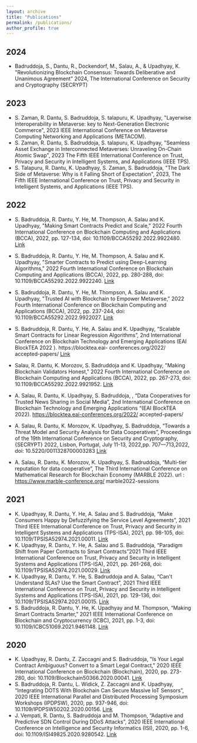 ```yaml
---
layout: archive
title: "Publications"
permalink: /publications/
author_profile: true
---
```


<!-- {% if author.googlescholar %}
  You can also find my articles on <u><a href="{{author.googlescholar}}">my Google Scholar profile</a>.</u>
{% endif %}

{% include base_path %}

{% for post in site.publications reversed %}
  {% include archive-single.html %}
{% endfor %} -->

## 2024
* Badruddoja, S., Dantu, R., Dockendorf, M., Salau, A., & Upadhyay, K. "Revolutionizing Blockchain Consensus: Towards Deliberative and Unanimous Agreement" 2024, The International Conference on Security and Cryptography (SECRYPT)
## 2023
* S. Zaman, R. Dantu, S. Badruddoja, S. talapuru, K. Upadhyay, "Layerwise Interoperability in Metaverse: key to Next-Generation Electronic Commerce", 2023 IEEE International Conference on Metaverse Computing Networking and Applications (METACOM).
* S. Zaman, R. Dantu, S. Badruddoja, S. talapuru, K. Upadhyay, "Seamless Asset Exchange in Interconnected Metaverses: Unraveling On-Chain Atomic Swap", 2023 The Fifth IEEE International Conference on Trust, Privacy and Security in Intelligent Systems, and Applications (IEEE TPS).
* S. Talapuru, R. Dantu, K. Upadhyay, S. Zaman, S. Badruddoja, "The Dark Side of Metaverse: Why is it Falling Short of Expectation", 2023, The Fifth IEEE International Conference on Trust, Privacy and Security in Intelligent Systems, and Applications (IEEE TPS).

## 2022
*	S. Badruddoja, R. Dantu, Y. He, M. Thompson, A. Salau and K. Upadhyay, "Making Smart Contracts Predict and Scale," 2022 Fourth International Conference on Blockchain Computing and Applications (BCCA), 2022, pp. 127-134, doi: 10.1109/BCCA55292.2022.9922480.
[Link](https://www.researchgate.net/publication/352730718_Making_Smart_Contracts_Smarter)

*	S. Badruddoja, R. Dantu, Y. He, M. Thompson, A. Salau and K. Upadhyay, "Smarter Contracts to Predict using Deep-Learning Algorithms," 2022 Fourth International Conference on Blockchain Computing and Applications (BCCA), 2022, pp. 280-288, doi: 10.1109/BCCA55292.2022.9922240.
[Link](https://www.researchgate.net/publication/365102617_Smarter_Contracts_to_Predict_using_Deep-Learning_Algorithms)

*	S. Badruddoja, R. Dantu, Y. He, M. Thompson, A. Salau and K. Upadhyay, "Trusted AI with Blockchain to Empower Metaverse," 2022 Fourth International Conference on Blockchain Computing and Applications (BCCA), 2022, pp. 237-244, doi: 10.1109/BCCA55292.2022.9922027.
[Link](https://www.researchgate.net/publication/365104578_Trusted_AI_with_Blockchain_to_Empower_Metaverse)

*	S. Badruddoja, R. Dantu, Y. He, A. Salau and K. Upadhyay, “Scalable Smart Contracts for Linear Regression Algorithms”, 2nd International Conference on Blockchain Technology and Emerging Applications (EAI BlockTEA 2022 ). https://blocktea.eai- conferences.org/2022/ accepted-papers/
[Link](https://www.researchgate.net/publication/366548107_Scalable_Smart_Contracts_for_Linear_Regression_Algorithm)

*	Salau, R. Dantu, K. Morozov, S. Badruddoja and K. Upadhyay, "Making Blockchain Validators Honest," 2022 Fourth International Conference on Blockchain Computing and Applications (BCCA), 2022, pp. 267-273, doi: 10.1109/BCCA55292.2022.9921952.
[Link](https://www.researchgate.net/publication/365107055_Making_Blockchain_Validators_Honest)

*	A. Salau, R. Dantu, K. Upadhyay, S. Badruddoja, , “Data Cooperatives for Trusted News Sharing in Social Media”, 2nd International Conference on Blockchain Technology and Emerging Applications “(EAI BlockTEA 2022).  https://blocktea.eai-conferences.org/2022/ accepted-papers/

*	A. Salau, R. Dantu, K. Morozov, K. Upadhyay, S. Badruddoja, “Towards a Threat Model and Security Analysis for Data Cooperatives”, Proceedings of the 19th International Conference on Security and Cryptography,{SECRYPT} 2022, Lisbon, Portugal, July 11-13, 2022,pp. 707—713,2022, doi: 10.5220/0011328700003283
[Link](https://www.researchgate.net/publication/362010983_Towards_a_Threat_Model_and_Security_Analysis_for_Data_Cooperatives)

*	A. Salau, R. Dantu, K. Morozov, K. Upadhyay, S. Badruddoja, “Multi-tier reputation for data cooperative”, The Third International Conference on Mathematical Research for Blockchain Economy (MARBLE 2022). url : https://www.marble-conference.org/ marble2022-sessions


## 2021

*	K. Upadhyay, R. Dantu, Y. He, A. Salau and S. Badruddoja, “Make Consumers Happy by Defuzzifying the Service Level Agreements”, 2021 Third IEEE International Conference on Trust, Privacy and Security in Intelligent Systems and Applications (TPS-ISA), 2021, pp. 98-105, doi: 10.1109/TPSISA52974.2021.00011.
[Link](https://www.researchgate.net/publication/359974887_Make_Consumers_Happy_by_Defuzzifying_the_Service_Level_Agreements)
*	K. Upadhyay, R. Dantu, Y. He, A. Salau and S. Badruddoja, “Paradigm Shift from Paper Contracts to Smart Contracts”2021 Third IEEE International Conference on Trust, Privacy and Security in Intelligent Systems and Applications (TPS-ISA), 2021, pp. 261-268, doi: 10.1109/TPSISA52974.2021.00029.
[Link](https://www.researchgate.net/publication/359968723_Paradigm_Shift_from_Paper_Contracts_to_Smart_Contracts)
*	K. Upadhyay, R. Dantu, Y. He, S. Badruddoja and A. Salau, “Can't Understand SLAs? Use the Smart Contract”, 2021 Third IEEE International Conference on Trust, Privacy and Security in Intelligent Systems and Applications (TPS-ISA), 2021, pp. 129-136, doi: 10.1109/TPSISA52974.2021.00015.
[Link](https://www.researchgate.net/publication/359969863_Can't_Understand_SLAs_Use_the_Smart_Contract)
*	S. Badruddoja, R. Dantu, Y. He, K. Upadhyay and M. Thompson, “Making Smart Contracts Smarter,” 2021 IEEE International Conference on Blockchain and Cryptocurrency (ICBC), 2021, pp. 1-3, doi: 10.1109/ICBC51069.2021.9461148.
[Link](https://www.researchgate.net/publication/352730718_Making_Smart_Contracts_Smarter)

## 2020
*	K. Upadhyay, R. Dantu, Z. Zaccagni and S. Badruddoja, "Is Your Legal Contract Ambiguous? Convert to a Smart Legal Contract," 2020 IEEE International Conference on Blockchain (Blockchain), 2020, pp. 273-280, doi: 10.1109/Blockchain50366.2020.00041.
[Link](https://www.researchgate.net/publication/347779952_Is_Your_Legal_Contract_Ambiguous_Convert_to_a_Smart_Legal_Contract)
*	S. Badruddoja, R. Dantu, L. Widick, Z. Zaccagni and K. Upadhyay, “Integrating DOTS With Blockchain Can Secure Massive IoT Sensors”, 2020 IEEE International Parallel and Distributed Processing Symposium Workshops (IPDPSW), 2020, pp. 937-946, doi: 10.1109/IPDPSW50202.2020.00156.
[Link](https://www.researchgate.net/publication/343276083_Integrating_DOTS_With_Blockchain_Can_Secure_Massive_IoT_Sensors)
*	J. Vempati, R. Dantu, S. Badruddoja and M. Thompson, “Adaptive and Predictive SDN Control During DDoS Attacks”, 2020 IEEE International Conference on Intelligence and Security Informatics (ISI), 2020, pp. 1-6, doi: 10.1109/ISI49825.2020.9280542.
[Link](https://www.researchgate.net/publication/347475763_Adaptive_and_Predictive_SDN_Control_During_DDoS_Attacks)
